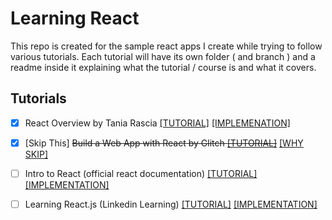 # Learning React
This repo is created for the sample react apps I create while trying to follow various tutorials. Each tutorial will have its own folder ( and branch ) and a readme inside it explaining what the tutorial / course is and what it covers.

## Tutorials
- [x] React Overview by Tania Rascia [[TUTORIAL]](https://www.taniarascia.com/getting-started-with-react/) [[IMPLEMENATION]](https://github.com/ashawe/learning-react/tree/master/overview)

- [x] [Skip This] ~~Build a Web App with React by Glitch [[TUTORIAL]](https://glitch.com/glimmer/post/react-starter-kit/)~~ [[WHY SKIP]](https://github.com/ashawe/learning-react/tree/master/glitch-react/)

- [ ] Intro to React (official react documentation) [[TUTORIAL]](https://reactjs.org/tutorial/tutorial.html) [[IMPLEMENTATION]](https://github.com/ashawe/learning-react/tree/master/official-react/)

- [ ] Learning React.js (Linkedin Learning) [[TUTORIAL]](https://www.linkedin.com/learning/learning-react-js-5) [[IMPLEMENTATION]](https://github.com/ashawe/learning-react/tree/master/learning-react-js-5/)